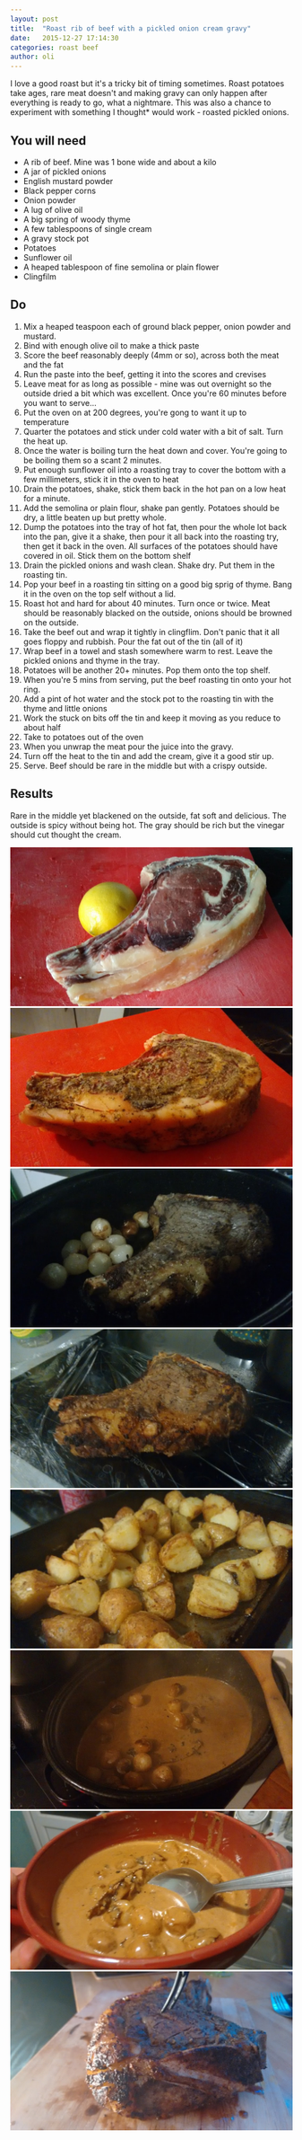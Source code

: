 ```yaml
---
layout: post
title:  "Roast rib of beef with a pickled onion cream gravy"
date:   2015-12-27 17:14:30
categories: roast beef  
author: oli
---
```


I love a good roast but it's a tricky bit of timing sometimes.  Roast potatoes take ages, rare meat  doesn't and making gravy can only happen after everything is ready to go, what a nightmare.  This was also a chance to experiment with something I thought* would work - roasted pickled onions.

## You will need

* A rib of beef.  Mine was 1 bone wide and about a kilo
* A jar of pickled onions
* English mustard powder
* Black pepper corns
* Onion powder
* A lug of olive oil
* A big spring of woody thyme
* A few tablespoons of single cream
* A gravy stock pot
* Potatoes
* Sunflower oil
* A heaped tablespoon of fine semolina or plain flower
* Clingfilm


## Do

1. Mix a heaped teaspoon each of ground black pepper, onion powder and mustard.
2. Bind with enough olive oil to make a thick paste
3. Score the beef reasonably deeply (4mm or so), across both the meat and the fat
4. Run the paste into the beef, getting it into the scores and crevises
5. Leave meat for as long as possible - mine was out overnight so the outside dried a bit which was excellent.    Once you're 60 minutes before you want to serve...
6. Put the oven on at 200 degrees, you're gong to want it up to temperature
7. Quarter the potatoes and stick under cold water with a bit of salt.  Turn the heat up.
8. Once the water is boiling turn the heat down and cover.  You're going to be boiling them so a scant 2 minutes.
9. Put enough sunflower oil into a roasting tray to cover the bottom with a few millimeters, stick it in the oven to heat
10. Drain the potatoes, shake, stick them back in the hot pan on a low heat for a minute.  
11. Add the semolina or plain flour, shake pan gently.  Potatoes should be dry, a little beaten up but pretty whole.
12. Dump the potatoes into the tray of hot fat, then pour the whole lot back into the pan, give it a shake, then pour it all back into the roasting try, then get it back in the oven.  All surfaces of the potatoes should have covered in oil.  Stick them on the bottom shelf
13. Drain the pickled onions and wash clean.  Shake dry.  Put them in the roasting tin.
13. Pop your beef in a roasting tin sitting on a good big sprig of thyme.  Bang it in the oven on the top self without a lid.
14. Roast hot and hard for about 40 minutes.  Turn once or twice.  Meat should be reasonably blacked on the outside, onions should be browned on the outside.
15. Take the beef out and wrap it tightly in clingflim.  Don't panic that it all goes floppy and rubbish.  Pour the fat out of the tin (all of it)
16. Wrap beef in a towel and stash somewhere warm to rest.  Leave the pickled onions and thyme in the tray.
17. Potatoes will be another 20+ minutes.  Pop them onto the top shelf.
18. When you're 5 mins from serving, put the beef roasting tin onto your hot ring.
19. Add a pint of hot water and the stock pot to the roasting tin with the thyme and little onions
20. Work the stuck on bits off the tin and keep it moving as you reduce to about half
21. Take to potatoes out of the oven
22. When you unwrap the meat pour the juice into the gravy.
23. Turn off the heat to the tin and add the cream, give it a good stir up.
24. Serve.  Beef should be rare in the middle but with a crispy outside.

## Results

Rare in the middle yet blackened on the outside, fat soft and delicious.  The outside is spicy without being hot.  The gray should be rich but the vinegar should cut thought the cream.


![The beef, lemon for scale](/images/beef-rib-pickled-onion-gravy/beef-rib-pickled-onion-gravy-1.jpg)
![Scored, seasoned and resting](/images/beef-rib-pickled-onion-gravy/beef-rib-pickled-onion-gravy-2.jpg)
![After roasting](/images/beef-rib-pickled-onion-gravy/beef-rib-pickled-onion-gravy-3.jpg)
![Before wrapping](/images/beef-rib-pickled-onion-gravy/beef-rib-pickled-onion-gravy-4.jpg)
![These are the best roasties I've ever made](/images/beef-rib-pickled-onion-gravy/beef-rib-pickled-onion-gravy-5.jpg)
![Quick and easy](/images/beef-rib-pickled-onion-gravy/beef-rib-pickled-onion-gravy-6.jpg)
![I left the thyme in](/images/beef-rib-pickled-onion-gravy/beef-rib-pickled-onion-gravy-7.jpg)
![Before carving](/images/beef-rib-pickled-onion-gravy/beef-rib-pickled-onion-gravy-8.jpg)